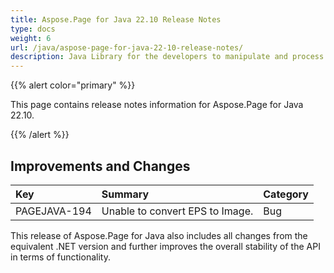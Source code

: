 ```yaml
---
title: Aspose.Page for Java 22.10 Release Notes
type: docs
weight: 6
url: /java/aspose-page-for-java-22-10-release-notes/
description: Java Library for the developers to manipulate and process PS, EPS, and XPS files. Release Notes of Aspose.Page API solution for Java | Release 2022.10
---
```


{{% alert color="primary" %}}

This page contains release notes information for Aspose.Page for Java 22.10.

{{% /alert %}}
## **Improvements and Changes**

|**Key**|**Summary**|**Category**|
| :- | :- | :- |
|PAGEJAVA-194|Unable to convert EPS to Image.|Bug|
This release of Aspose.Page for Java also includes all changes from the equivalent .NET version and further improves the overall stability of the API in terms of functionality.

